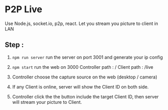 # P2P Live 

Use Node.js, socket.io, p2p, react.
Let you stream you picture to client in LAN


## Step :

1. ```npm run server```
run the server on port 3001 and generate your ip config 

2. ```npm start```
run the web on 3000
Controller path : /
Client path : /live

3. Controller choose the capture source on the web (desktop / camera)

4. If any Client is online, server will show the Client ID on both side.

5. Controller click the the button include the target Client ID, then server will stream your picture to Client.